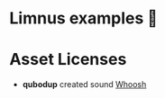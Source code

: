 # Limnus examples 🧱

# Asset Licenses

- **qubodup** created sound [Whoosh](https://freesound.org/people/qubodup/sounds/60013/)

